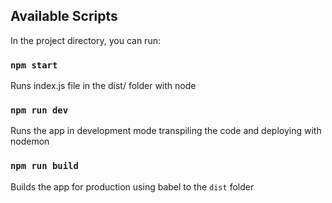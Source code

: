 ## Available Scripts

In the project directory, you can run:

### `npm start`

Runs index.js file in the dist/ folder with node

### `npm run dev`

Runs the app in development mode transpiling the code and deploying with nodemon

### `npm run build`

Builds the app for production using babel to the `dist` folder 
